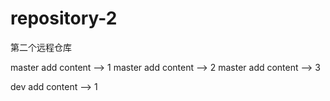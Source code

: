 # repository-2
第二个远程仓库


master add content --> 1
master add content --> 2
master add content --> 3


dev add content --> 1